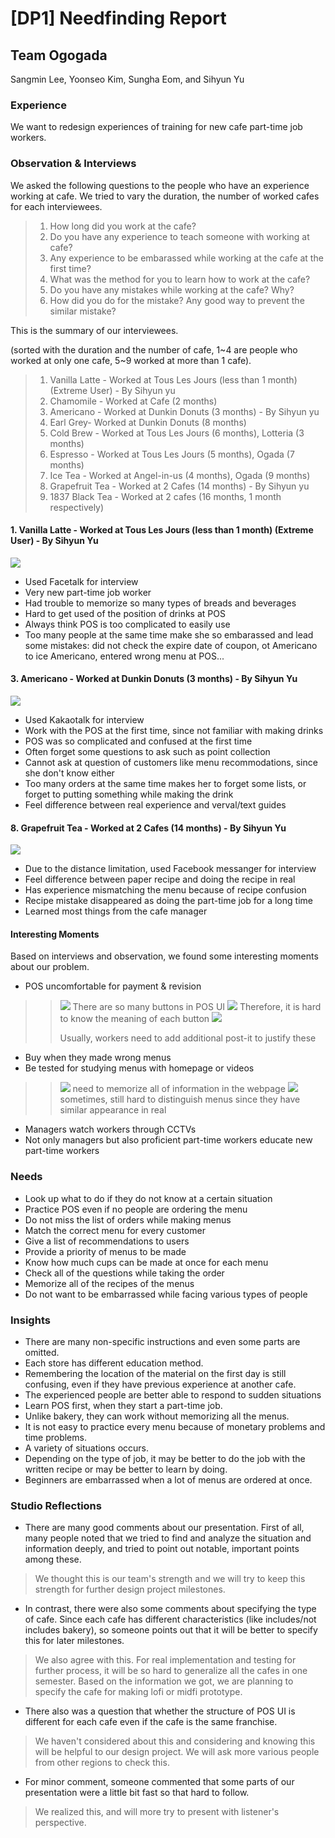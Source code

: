 # [DP1] Needfinding Report

## Team Ogogada
Sangmin Lee, Yoonseo Kim, Sungha Eom, and Sihyun Yu

### Experience
We want to redesign experiences of training for new cafe part-time job workers.

### Observation & Interviews

We asked the following questions to the people who have an experience working at cafe. We tried to vary the duration, the number of worked cafes  for each interviewees.

> 1. How long did you work at the cafe?
> 2. Do you have any experience to teach someone with working at cafe?
> 3. Any experience to be embarassed while working at the cafe at the first time?
> 4. What was the method for you to learn how to work at the cafe?
> 5. Do you have any mistakes while working at the cafe? Why?
> 6. How did you do for the mistake? Any good way to prevent the similar mistake?

This is the summary of our interviewees. 

(sorted with the duration and the number of cafe, 1~4 are people who worked at only one cafe, 5~9 worked at more than 1 cafe).

> 1. Vanilla Latte - Worked at Tous Les Jours (less than 1 month) (Extreme User) - By Sihyun yu
> 2. Chamomile - Worked at Cafe (2 months)
> 3. Americano - Worked at Dunkin Donuts (3 months) - By Sihyun yu
> 4. Earl Grey- Worked at Dunkin Donuts (8 months)
> 5. Cold Brew - Worked at Tous Les Jours (6 months), Lotteria (3 months)
> 6. Espresso - Worked at Tous Les Jours (5 months), Ogada (7 months)
> 7. Ice Tea - Worked at Angel-in-us (4 months), Ogada (9 months)
> 8. Grapefruit Tea - Worked at 2 Cafes (14 months) - By Sihyun yu
> 9. 1837 Black Tea - Worked at 2 cafes (16 months, 1 month respectively)

#### 1. Vanilla Latte - Worked at Tous Les Jours (less than 1 month)  (Extreme User) - By Sihyun Yu
![](./Images/sihyun_1.png)

* Used Facetalk for interview
* Very new part-time job worker
* Had trouble to memorize so many types of breads and beverages 
* Hard to get used of the position of drinks at POS 
* Always think POS is too complicated to easily use
* Too many people at the same time make she so embarassed and lead some mistakes: did not check the expire date of coupon, ot Americano to ice Americano, entered wrong menu at POS...

#### 3. Americano - Worked at Dunkin Donuts (3 months) - By Sihyun Yu
![](./Images/sihyun_2.png)

* Used Kakaotalk for interview
* Work with the POS at the first time, since not familiar with making drinks
* POS was so complicated and confused at the first time
* Often forget some questions to ask such as point collection
* Cannot ask at question of customers like menu recommodations, since she don't know either
* Too many orders at the same time makes her to forget some lists, or forget to putting something while making the drink
* Feel difference between real experience and verval/text guides

#### 8. Grapefruit Tea - Worked at 2 Cafes (14 months) - By Sihyun Yu
![](./Images/sihyun_3.png)

* Due to the distance limitation, used Facebook messanger for interview
* Feel difference between paper recipe and doing the recipe in real
* Has experience mismatching the menu because of recipe confusion
* Recipe mistake disappeared as doing the part-time job for a long time
* Learned most things from the cafe manager 


#### Interesting Moments

Based on interviews and observation, we found some interesting moments about our problem.

* POS uncomfortable for payment & revision

>> ![](./Images/pos1.png)
>> There are so many buttons in POS UI
>> ![](./Images/pos2.png)
>> Therefore, it is hard to know the meaning of each button
>> ![](./Images/pos3.png)
>> 
>> Usually, workers need to add additional post-it to justify these 

* Buy when they made wrong menus
* Be tested for studying menus with homepage or videos

>> ![](./Images/hp1.png)
>> need to memorize all of information in the webpage
>> ![](./Images/hp2.png)
>> sometimes, still hard to distinguish menus since they have similar appearance in real 

* Managers watch workers through CCTVs
* Not only managers but also proficient part-time workers educate new part-time workers

### Needs
* Look up what to do if they do not know at a certain situation
* Practice POS even if no people are ordering the menu
* Do not miss the list of orders while making menus
* Match the correct menu for every customer
* Give a list of recommendations to users 
* Provide a priority of menus to be made
* Know how much cups can be made at once for each menu
* Check all of the questions while taking the order
* Memorize all of the recipes of the menus
* Do not want to be embarrassed while facing various types of people

### Insights 

* There are many non-specific instructions and even some parts are omitted.
* Each store has different education method.
* Remembering the location of the material on the first day is still confusing, even if they have previous experience at another cafe.
* The experienced people are better able to respond to sudden situations
* Learn POS first, when they start a part-time job.
* Unlike bakery, they can work without memorizing all the menus.
* It is not easy to practice every menu because of monetary problems and time problems.
* A variety of situations occurs.
* Depending on the type of job, it may be better to do the job with the written recipe or may be better to learn by doing.
* Beginners are embarrassed when a lot of menus are ordered at once.

### Studio Reflections

- There are many good comments about our presentation. First of all, many people noted that we tried to find and analyze the situation and information deeply, and tried to point out notable, important points among these. 

> We thought this is our team's strength and we will try to keep this strength for further design project milestones. 

- In contrast, there were also some comments about specifying the type of cafe. Since each cafe has different characteristics (like includes/not includes bakery), so someone points out that it will be better to specify this for later milestones. 

> We also agree with this. For real implementation and testing for further process, it will be so hard to generalize all the cafes in one semester. Based on the information we got, we are planning to specify the cafe for making lofi or midfi prototype. 

- There also was a question that whether the structure of POS UI is different for each cafe even if the cafe is the same franchise. 

> We haven't considered about this and considering and knowing this will be helpful to our design project. We will ask more various people from other regions to check this. 

- For minor comment, someone commented that some parts of our presentation were a little bit fast so that hard to follow. 

> We realized this, and will more try to present with listener's perspective. 
